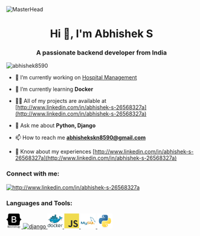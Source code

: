 ![MasterHead](https://cdn.dribbble.com/users/1292677/screenshots/6139167/media/5387dc7e035b3efe9d94516044de66a4.gif)


<h1 align="center">Hi 👋, I'm Abhishek S</h1>
<h3 align="center">A passionate backend developer from India</h3>

<p align="left"> <img src="https://komarev.com/ghpvc/?username=abhishek8590&label=Profile%20views&color=0e75b6&style=flat" alt="abhishek8590" /> </p>

- 🔭 I’m currently working on [Hospital Management](https://github.com/Abhishek8590/HospitalManagement.git)

- 🌱 I’m currently learning **Docker**

- 👨‍💻 All of my projects are available at [http://www.linkedin.com/in/abhishek-s-26568327a](http://www.linkedin.com/in/abhishek-s-26568327a)

- 💬 Ask me about **Python, Django**

- 📫 How to reach me **abhishekskn8590@gmail.com**

- 📄 Know about my experiences [http://www.linkedin.com/in/abhishek-s-26568327a](http://www.linkedin.com/in/abhishek-s-26568327a)

<h3 align="left">Connect with me:</h3>
<p align="left">
<a href="https://linkedin.com/in/http://www.linkedin.com/in/abhishek-s-26568327a" target="blank"><img align="center" src="https://raw.githubusercontent.com/rahuldkjain/github-profile-readme-generator/master/src/images/icons/Social/linked-in-alt.svg" alt="http://www.linkedin.com/in/abhishek-s-26568327a" height="30" width="40" /></a>
</p>

<h3 align="left">Languages and Tools:</h3>
<p align="left"> <a href="https://getbootstrap.com" target="_blank" rel="noreferrer"> <img src="https://raw.githubusercontent.com/devicons/devicon/master/icons/bootstrap/bootstrap-plain-wordmark.svg" alt="bootstrap" width="40" height="40"/> </a> <a href="https://www.djangoproject.com/" target="_blank" rel="noreferrer"> <img src="https://cdn.worldvectorlogo.com/logos/django.svg" alt="django" width="40" height="40"/> </a> <a href="https://www.docker.com/" target="_blank" rel="noreferrer"> <img src="https://raw.githubusercontent.com/devicons/devicon/master/icons/docker/docker-original-wordmark.svg" alt="docker" width="40" height="40"/> </a> <a href="https://developer.mozilla.org/en-US/docs/Web/JavaScript" target="_blank" rel="noreferrer"> <img src="https://raw.githubusercontent.com/devicons/devicon/master/icons/javascript/javascript-original.svg" alt="javascript" width="40" height="40"/> </a> <a href="https://www.mysql.com/" target="_blank" rel="noreferrer"> <img src="https://raw.githubusercontent.com/devicons/devicon/master/icons/mysql/mysql-original-wordmark.svg" alt="mysql" width="40" height="40"/> </a> <a href="https://www.python.org" target="_blank" rel="noreferrer"> <img src="https://raw.githubusercontent.com/devicons/devicon/master/icons/python/python-original.svg" alt="python" width="40" height="40"/> </a> </p>


